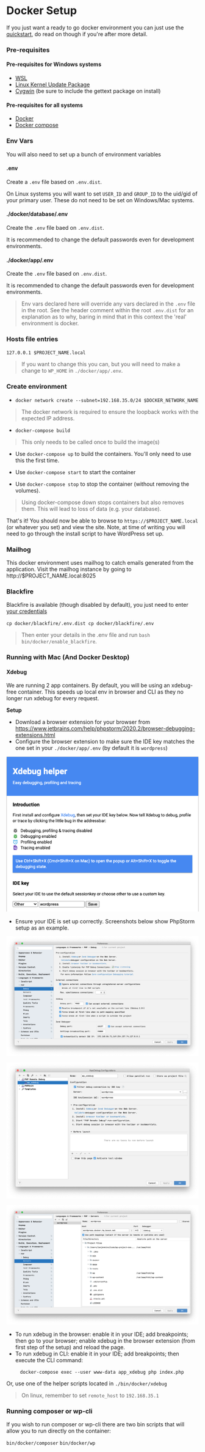 # Docker Setup

If you just want a ready to go docker environment you can just use the [quickstart](quickstart.md), do read on though if you're after more detail.

### Pre-requisites
#### Pre-requisites for Windows systems
* [WSL](https://docs.microsoft.com/en-us/windows/wsl/install)
* [Linux Kernel Update Package](https://docs.microsoft.com/en-gb/windows/wsl/install-manual#step-4---download-the-linux-kernel-update-package)
* [Cygwin](https://cygwin.com/install.html) (be sure to include the gettext package on install)
#### Pre-requisites for all systems
* [Docker](https://www.docker.com/)
* [Docker compose](https://docs.docker.com/compose/install/)

### Env Vars

You will also need to set up a bunch of environment variables

#### .env

Create a `.env` file based on `.env.dist`.

On Linux systems you will want to set `USER_ID` and
`GROUP_ID` to the uid/gid of your primary user. These
do not need to be set on Windows/Mac systems.

#### ./docker/database/.env

Create the `.env` file baed on `.env.dist`.

It is recommended to change the default passwords even
for development environments.

#### ./docker/app/.env

Create the `.env` file based on `.env.dist`.

It is recommended to change the default passwords even
for development environments.

> Env vars declared here will override any vars declared in the `.env` file in the root. See the header comment within the root `.env.dist` for an explanation as to why, baring in mind that in this context the 'real' environment is docker.

### Hosts file entries

`127.0.0.1 $PROJECT_NAME.local`

> If you want to change this you can, but you will need to make a change to `WP_HOME` in `./docker/app/.env`.

### Create environment

* `docker network create --subnet=192.168.35.0/24 $DOCKER_NETWORK_NAME`

> The docker network is required to ensure the loopback works with the expected IP address.

* `docker-compose build`

> This only needs to be called once to build the image(s)

* Use `docker-compose up` to build the containers. You'll only need to use this the first time.

* Use `docker-compose start` to start the container

* Use `docker-compose stop` to stop the container (without removing the volumes).

> Using docker-compose down stops containers but also removes them. This will lead to loss of data (e.g. your database).

That's it! You should now be able to browse to `https://$PROJECT_NAME.local` (or whatever you set) and view the site. Note, at time of writing you will need to go through the install script to have WordPress set up.

### Mailhog

This docker environment uses mailhog to catch emails generated
from the application. Visit the mailhog instance by going to
http://$PROJECT_NAME.local:8025

### Blackfire

Blackfire is available (though disabled by default), you just need to enter [your credentials](https://blackfire.io/my/settings/credentials)

`cp docker/blackfire/.env.dist cp docker/blackfire/.env`

> Then enter your details in the .env file and run `bash bin/docker/enable_blackfire`.

### Running with Mac (And Docker Desktop)

#### Xdebug

We are running 2 app containers. By default, you will be using an xdebug-free container.
This speeds up local env in browser and CLI as they no longer run xdebug for every request.

**Setup**

 - Download a browser extension for your browser from https://www.jetbrains.com/help/phpstorm/2020.2/browser-debugging-extensions.html
 - Configure the browser extension to make sure the IDE key matches the one set in your `./docker/app/.env` (by default it is `wordpress`)

![Settings](./assets/browser-xdebug-helper-0.png)

 - Ensure your IDE is set up correctly. Screenshots below show PhpStorm setup as an example.

![Settings](./assets/phpstorm-xdebug-0.png)

![Debugger](./assets/phpstorm-xdebug-1.png)

![Server](./assets/phpstorm-xdebug-2.png)

 - To run xdebug in the browser: enable it in your IDE; add breakpoints; then go to your browser; enable xdebug in the browser extension (from first step of the setup) and reload the page.
 - To run xdebug in CLI: enable it in your IDE; add breakpoints; then execute the CLI command:

```
     docker-compose exec --user www-data app_xdebug php index.php
```

Or, use one of the helper scripts located in `./bin/docker/xdebug`

> On linux, remember to set `remote_host` to `192.168.35.1`

### Running composer or wp-cli

If you wish to run composer or wp-cli there are two bin scripts that will allow you to run directly on the container:

`bin/docker/composer`
`bin/docker/wp`


